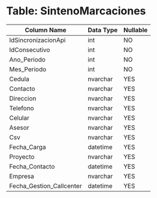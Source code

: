 # Table: SintenoMarcaciones

| Column Name | Data Type | Nullable |
|-------------|-----------|----------|
| IdSincronizacionApi | int | NO |
| IdConsecutivo | int | NO |
| Ano_Periodo | int | NO |
| Mes_Periodo | int | NO |
| Cedula | nvarchar | YES |
| Contacto | nvarchar | YES |
| Direccion | nvarchar | YES |
| Telefono | nvarchar | YES |
| Celular | nvarchar | YES |
| Asesor | nvarchar | YES |
| Csv | nvarchar | YES |
| Fecha_Carga | datetime | YES |
| Proyecto | nvarchar | YES |
| Fecha_Contacto | datetime | YES |
| Empresa | nvarchar | YES |
| Fecha_Gestion_Callcenter | datetime | YES |
